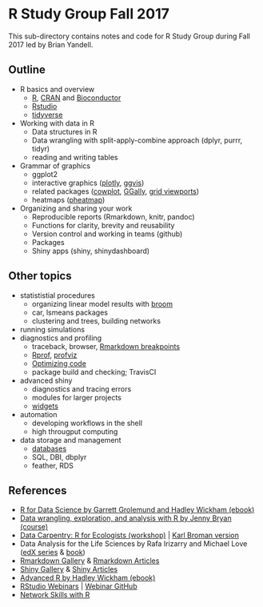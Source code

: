 # R Study Group Fall 2017

This sub-directory contains notes and code for R Study Group during Fall 2017 led by Brian Yandell. 

## Outline

- R basics and overview
    + [R](https://www.r-project.org/), [CRAN](https://cran.r-project.org/) and [Bioconductor](http://bioconductor.org)
    + [Rstudio](http://www.rstudio.com)
    + [tidyverse](http://tidyverse.org/)
- Working with data in R
    + Data structures in R
    + Data wrangling with split-apply-combine approach (dplyr, purrr, tidyr)
    + reading and writing tables
- Grammar of graphics
    + ggplot2
    + interactive graphics ([plotly](https://plot.ly/ggplot2/), [ggvis](http://blog.revolutionanalytics.com/2014/06/interactive-web-ready-ggplot2-style-graphics-with-ggvis.html))
    + related packages ([cowplot](https://github.com/wilkelab/cowplot), [GGally](https://ggobi.github.io/ggally/), [grid viewports](https://stat.ethz.ch/R-manual/R-devel/library/grid/doc/viewports.pdf))
    + heatmaps ([pheatmap](https://github.com/raivokolde/pheatmap))
- Organizing and sharing your work
    + Reproducible reports (Rmarkdown, knitr, pandoc)
    + Functions for clarity, brevity and reusability
    + Version control and working in teams (github)
    + Packages
    + Shiny apps (shiny, shinydashboard)

## Other topics

- statististial procedures
    + organizing linear model results with [broom](https://github.com/tidyverse/broom)
    + car, lsmeans packages
    + clustering and trees, building networks
- running simulations
- diagnostics and profiling
    + traceback, browser, [Rmarkdown breakpoints](https://support.rstudio.com/hc/en-us/articles/205612627-Debugging-with-RStudio)
    + [Rprof](https://www.r-bloggers.com/profiling-r-code/), [profviz](https://rstudio.github.io/profvis/)
    + [Optimizing code](http://adv-r.had.co.nz/Profiling.html)
    + package build and checking; TravisCI
- advanced shiny
    + diagnostics and tracing errors
    + modules for larger projects
    + [widgets](http://shiny.rstudio.com/gallery/widget-gallery.html)
- automation
    + developing workflows in the shell
    + high througput computing
- data storage and management
    + [databases](https://db.rstudio.com/)
    + SQL, DBI, dbplyr
    + feather, RDS

## References

- [R for Data Science by Garrett Grolemund and Hadley Wickham (ebook)](http://r4ds.had.co.nz/)
- [Data wrangling, exploration, and analysis with R by Jenny Bryan (course)](http://stat545.com/)
- [Data Carpentry: R for Ecologists (workshop)](http://www.datacarpentry.org/R-ecology-lesson/) | [Karl Broman version](http://kbroman.org/datacarpentry_R_2017-01-10/)
- Data Analysis for the Life Sciences by Rafa Irizarry and Michael Love ([edX series](https://www.edx.org/xseries/data-analysis-life-sciences) & [book](https://leanpub.com/dataanalysisforthelifesciences))
- [Rmarkdown Gallery](http://rmarkdown.rstudio.com/gallery.html) & [Rmarkdown Articles](http://rmarkdown.rstudio.com/articles.html) 
- [Shiny Gallery](http://shiny.rstudio.com/gallery/) & [Shiny Articles](http://shiny.rstudio.com/articles/)
- [Advanced R by Hadley Wickham (ebook)](http://adv-r.had.co.nz/)
- [RStudio Webinars](https://www.rstudio.com/resources/webinars/) | [Webinar GitHub](https://github.com/rstudio/webinars)
- [Network Skills with R](http://www.stat.wisc.edu/network-skills)


